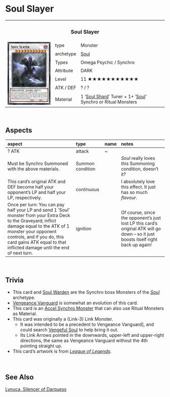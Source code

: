 # Soul Slayer

<!-- {desc} -->

<table>
  <tr>
    <th colspan="3"> <h3> Soul Slayer </h3> </th>
  </tr>
  <tr>
    <td rowspan="8"> <img src="../../../../.assets/cards/synchro/Soul Slayer.png" width="320px"> </td>
  </tr>
  <tr>
    <td> type </td>
    <td> Monster </td>
  </tr>
  <tr>
    <td> archetype </td>
    <td> <a href="../../../archetypes/Soul.md">Soul</a> </td>
  </tr>
  <tr>
    <td> Types </td>
    <td> Omega Psychic / Synchro </td>
  </tr>
  <tr>
    <td> Attribute </td>
    <td> DARK </td>
  </tr>
  <tr>
    <td> Level </td>
    <td> 11 ★★★★★★★★★★★ </td>
  </tr>
  <tr>
    <td> ATK / DEF </td>
    <td> ? / ? </td>
  </tr>
  <tr>
    <td> Material </td>
    <td> 1 ‘<a href="../../../archetypes/Soul.md">Soul Shard</a>’ Tuner + 1+ ‘<a href="../../../archetypes/Soul.md">Soul</a>’ Synchro or Ritual Monsters </td>
  </tr>
</table>


<br>


## Aspects

| aspect | type | name | notes |
| :----- | :--- | :--- | :---- |
| ? ATK | attack | ~ | |
| Must be Synchro Summoned with the above materials. | Summon condition | | *Soul* really loves this Summoning condition, doesn’t it? |
| This card’s original ATK and DEF become half your opponent’s LP and half your LP, respectively. | continuous | | I absolutely love this effect. It just has so much *flavour*. |
| Once per turn: You can pay half your LP and send 1 ‘Soul’ monster from your Extra Deck to the Graveyard; inflict damage equal to the ATK of 1 monster your opponent controls, and if you do, this card gains ATK equal to that inflicted damage until the end of next turn. | ignition | | Of course, since the opponent’s just lost LP this card’s original ATK will go down – so it just boosts itself right back up again! |


<br>


## Trivia

- This card and [Soul Warden](Soul%20Warden.md) are the Synchro boss Monsters of the [*Soul*](../../../archetypes/Soul.md) archetype.
- [Vengeance Vanguard](../fusion/Vengeance%20Vanguard.md) is somewhat an evolution of this card.
- This card is an [Accel Synchro Monster](https://yugipedia.com/wiki/Accel_Synchro_Monster) that can also use Ritual Monsters as Material.
- This card was originally a (Link-3) Link Monster.
  - It was intended to be a precedent to Vengeance Vanguard], and could search [Vengeful Soul](../../../archetypes/Soul.md#Soulful-Monsters) to help bring it out.
  - Its Link Arrows pointed in the downwards, upper-left and upper-right directions, the same as Vengeance Vanguard without the 4th pointing straight up.
- This card’s artwork is from [*League of Legends*](https://wikipedia.org/wiki/League_of_Legends).


<br>


## See Also

[Lynuca, Silencer of Darquess](../../../archetypes/Darquess.md#Support)  

